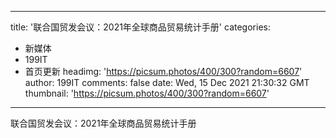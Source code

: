 
---
title: '联合国贸发会议：2021年全球商品贸易统计手册'
categories: 
 - 新媒体
 - 199IT
 - 首页更新
headimg: 'https://picsum.photos/400/300?random=6607'
author: 199IT
comments: false
date: Wed, 15 Dec 2021 21:30:32 GMT
thumbnail: 'https://picsum.photos/400/300?random=6607'
---

<div>   
联合国贸发会议：2021年全球商品贸易统计手册  
</div>
            